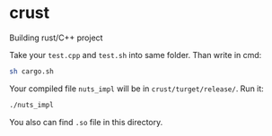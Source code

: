 # crust

Building rust/C++ project

Take your `test.cpp` and `test.sh` into same folder. Than write in cmd:

```bash
sh cargo.sh
```

Your compiled file `nuts_impl` will be in `crust/turget/release/`. Run it:

```bash
./nuts_impl
```

You also can find `.so` file in this directory.
